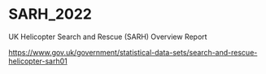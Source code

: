 # SARH_2022
UK Helicopter Search and Rescue (SARH) Overview Report

https://www.gov.uk/government/statistical-data-sets/search-and-rescue-helicopter-sarh01
